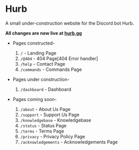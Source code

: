 # Hurb

A small under-construction website for the Discord bot Hurb.

**All changes are now live at [hurb.gg](https://hurb.gg)**


+ Pages constructed-
  1. `/` -                 Landing Page
  2. `/@404` -             404 Page[404 Error handler]
  3. `/help` -             Contact Page
  4. `/commands` -         Commands Page

+ Pages under construction-
  1. `/dashboard` -        Dashboard

+ Pages coming soon-
  1. `/about` -            About Us Page
  2. `/support` -          Support Us Page
  3. `/knowledgebase` -    Knowledgebase
  4. `/status` -           Status Page
  5. `/terms` -            Terms Page
  6. `/privacy` -          Privacy Policy Page
  7. `/acknowledgements` - Acknowledgements Page
